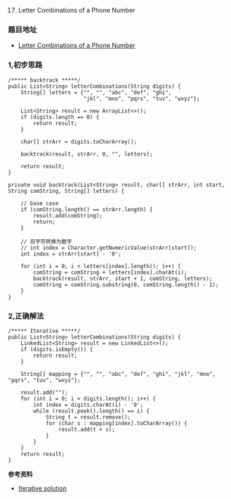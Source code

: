 17. Letter Combinations of a Phone Number

### 题目地址
- [Letter Combinations of a Phone Number](https://leetcode.com/problems/letter-combinations-of-a-phone-number/)

### 1,初步思路

```
/***** backtrack *****/
public List<String> letterCombinations(String digits) {
    String[] letters = {"", "", "abc", "def", "ghi",
                        "jkl", "mno", "pqrs", "tuv", "wxyz"};
    
    List<String> result = new ArrayList<>();
    if (digits.length == 0) {
        return result;
    }

    char[] strArr = digits.toCharArray();

    backtrack(result, strArr, 0, "", letters);

    return result;
}

private void backtrack(List<String> result, char[] strArr, int start, String comString, String[] letters) {

    // base case
    if (comString.length() == strArr.length) {
        result.add(comString);
        return;
    }

    // 将字符转换为数字
    // int index = Character.getNumericValue(strArr[start]);
    int index = strArr[start] - '0';

    for (int i = 0; i < letters[index].length(); i++) {
        comString = comString + letters[index].charAt(i);
        backtrack(result, strArr, start + 1, comString, letters);
        comString = comString.substring(0, comString.length() - 1);
    }
}
```

### 2,正确解法

```
/***** Iterative *****/
public List<String> letterCombinations(String digits) {
    LinkedList<String> result = new LinkedList<>();
    if (digits.isEmpty()) {
        return result;
    }

    String[] mapping = {"", "", "abc", "def", "ghi", "jkl", "mno", "pqrs", "tuv", "wxyz"};

    result.add("");
    for (int i = 0; i < digits.length(); i++) {
        int index = digits.charAt(i) - '0';
        while (result.peek().length() == i) {
            String t = result.remove();
            for (char s : mapping[index].toCharArray()) {
                result.add(t + s);
            }
        }
    }
    return result;
}
```

**参考资料**
- [Iterative solution](https://leetcode.com/problems/letter-combinations-of-a-phone-number/discuss/8064/My-java-solution-with-FIFO-queue)